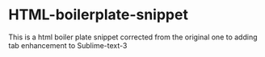 # HTML-boilerplate-snippet
This is a html boiler plate snippet corrected from the original one to adding tab enhancement to Sublime-text-3

